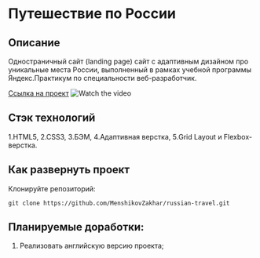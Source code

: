 # Путешествие по России

## Описание

Одностраничный сайт (landing page) сайт с адаптивным дизайном про уникальные места России,
выполненный в рамках учебной программы Яндекс.Практикум по специальности веб-разработчик.

[Ссылка на проект](https://menshikovzakhar.github.io/russian-travel/)
![Watch the video](./preview.gif)
## Стэк технологий

1.HTML5, 
2.CSS3,
3.БЭМ,
4.Адаптивная верстка, 
5.Grid Layout и Flexbox-верстка.

## Как развернуть проект

Клонируйте репозиторий:

`git clone https://github.com/MenshikovZakhar/russian-travel.git`

## Планируемые доработки:
1. Реализовать английскую версию проекта;
